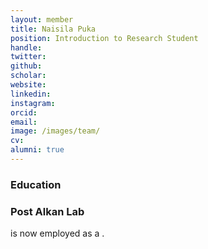 ```yaml
---
layout: member
title: Naisila Puka
position: Introduction to Research Student
handle: 
twitter:
github: 
scholar: 
website: 
linkedin: 
instagram:
orcid: 
email: 
image: /images/team/
cv: 
alumni: true
---
```


### Education

### Post Alkan Lab
 is now employed as a .
